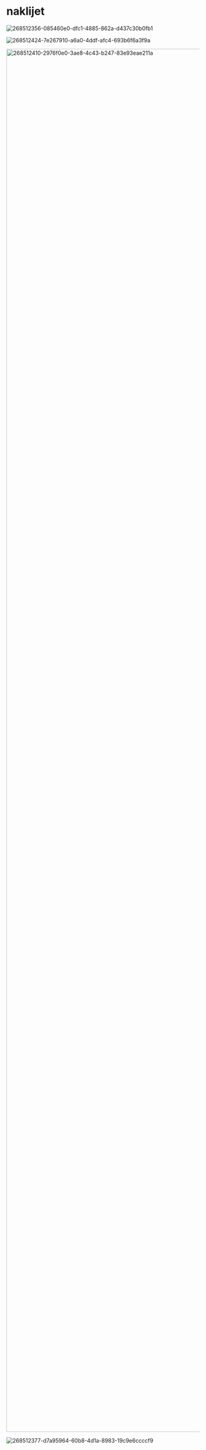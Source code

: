 # naklijet



![268512356-085460e0-dfc1-4885-862a-d437c30b0fb1](https://github.com/sekiilkay/naklijet/assets/103059048/9d9df3e6-cf24-49c3-868e-2997d5815b16)

![268512424-7e267910-a6a0-4ddf-afc4-693b6f6a3f9a](https://github.com/sekiilkay/naklijet/assets/103059048/d66c650b-2bac-40f6-8024-2edd49055bb5)

<img width="3600" alt="268512410-2976f0e0-3ae8-4c43-b247-83e93eae211a" src="https://github.com/sekiilkay/naklijet/assets/103059048/a68fe3af-94a6-4bf7-86cb-239f6f4eb4b5">

![268512377-d7a95964-60b8-4d1a-8983-19c9e6ccccf9](https://github.com/sekiilkay/naklijet/assets/103059048/ed0c2470-2fed-40b0-8254-d2228c51dafe)
